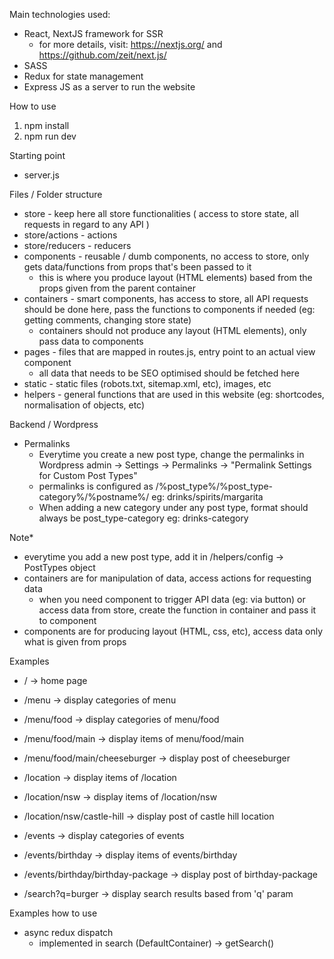 Main technologies used:
- React, NextJS framework for SSR
	- for more details, visit: https://nextjs.org/ and https://github.com/zeit/next.js/
- SASS
- Redux for state management
- Express JS as a server to run the website

How to use
1. npm install
2. npm run dev

Starting point
- server.js

Files / Folder structure
- store - keep here all store functionalities ( access to store state, all requests in regard to any API )
- store/actions - actions
- store/reducers - reducers
- components - reusable / dumb components, no access to store, only gets data/functions from props that's been passed to it
	- this is where you produce layout (HTML elements) based from the props given from the parent container
- containers - smart components, has access to store, all API requests should be done here, pass the functions to components if needed (eg: getting comments, changing store state)
	- containers should not produce any layout (HTML elements), only pass data to components
- pages - files that are mapped in routes.js, entry point to an actual view component
	- all data that needs to be SEO optimised should be fetched here
- static - static files (robots.txt, sitemap.xml, etc), images, etc
- helpers - general functions that are used in this website (eg: shortcodes, normalisation of objects, etc)

Backend / Wordpress
- Permalinks
	- Everytime you create a new post type, change the permalinks in Wordpress admin -> Settings -> Permalinks -> "Permalink Settings for Custom Post Types"
	- permalinks is configured as /%post_type%/%post_type-category%/%postname%/ eg: drinks/spirits/margarita
	- When adding a new category under any post type, format should always be post_type-category eg: drinks-category

Note*
- everytime you add a new post type, add it in /helpers/config -> PostTypes object
- containers are for manipulation of data, access actions for requesting data
	- when you need component to trigger API data (eg: via button) or access data from store, create the function in container and pass it to component
- components are for producing layout (HTML, css, etc), access data only what is given from props


Examples
- / -> home page

- /menu -> display categories of menu
- /menu/food -> display categories of menu/food
- /menu/food/main -> display items of menu/food/main
- /menu/food/main/cheeseburger -> display post of cheeseburger

- /location -> display items of /location
- /location/nsw -> display items of /location/nsw
- /location/nsw/castle-hill -> display post of castle hill location

- /events -> display categories of events
- /events/birthday -> display items of events/birthday
- /events/birthday/birthday-package -> display post of birthday-package

- /search?q=burger -> display search results based from 'q' param

Examples how to use
- async redux dispatch
	- implemented in search (DefaultContainer) -> getSearch()

